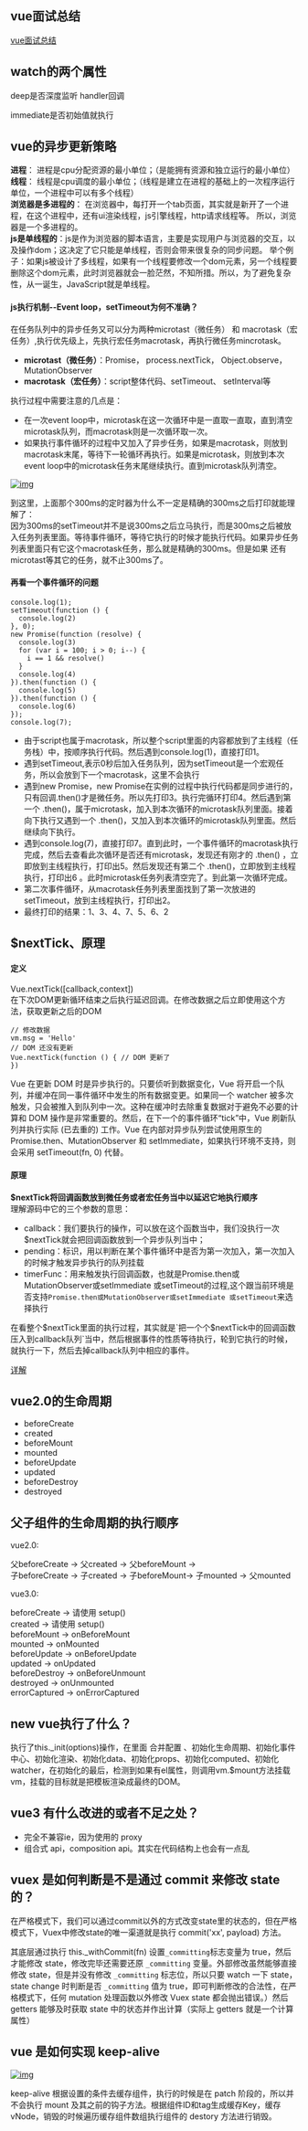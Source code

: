 ## vue面试总结
[vue面试总结](https://juejin.cn/post/6992370132148305927)
## watch的两个属性
deep是否深度监听 handler回调 

immediate是否初始值就执行

## vue的异步更新策略
**进程**： 进程是cpu分配资源的最小单位；（是能拥有资源和独立运行的最小单位） <br>
**线程**： 线程是cpu调度的最小单位；（线程是建立在进程的基础上的一次程序运行单位，一个进程中可以有多个线程）<br>
**浏览器是多进程的**： 在浏览器中，每打开一个tab页面，其实就是新开了一个进程，在这个进程中，还有ui渲染线程，js引擎线程，http请求线程等。 所以，浏览器是一个多进程的。<br>
**js是单线程的**：js是作为浏览器的脚本语言，主要是实现用户与浏览器的交互，以及操作dom；这决定了它只能是单线程，否则会带来很复杂的同步问题。
举个例子：如果js被设计了多线程，如果有一个线程要修改一个dom元素，另一个线程要删除这个dom元素，此时浏览器就会一脸茫然，不知所措。所以，为了避免复杂性，从一诞生，JavaScript就是单线程。

#### js执行机制--Event loop，setTimeout为何不准确？
在任务队列中的异步任务又可以分为两种microtast（微任务） 和 macrotask（宏任务）,执行优先级上，先执行宏任务macrotask，再执行微任务mincrotask。
- **microtast（微任务）**：Promise， process.nextTick， Object.observe， MutationObserver
- **macrotask（宏任务）**：script整体代码、setTimeout、 setInterval等

执行过程中需要注意的几点是：
- 在一次event loop中，microtask在这一次循环中是一直取一直取，直到清空microtask队列，而macrotask则是一次循环取一次。
- 如果执行事件循环的过程中又加入了异步任务，如果是macrotask，则放到macrotask末尾，等待下一轮循环再执行。如果是microtask，则放到本次event loop中的microtask任务末尾继续执行。直到microtask队列清空。

<a data-fancybox title="img" href="https://p1-jj.byteimg.com/tos-cn-i-t2oaga2asx/gold-user-assets/2020/5/27/17254aa257de1477~tplv-t2oaga2asx-zoom-in-crop-mark:3024:0:0:0.awebp">![img](https://p1-jj.byteimg.com/tos-cn-i-t2oaga2asx/gold-user-assets/2020/5/27/17254aa257de1477~tplv-t2oaga2asx-zoom-in-crop-mark:3024:0:0:0.awebp)</a>

到这里，上面那个300ms的定时器为什么不一定是精确的300ms之后打印就能理解了：<br>
因为300ms的setTimeout并不是说300ms之后立马执行，而是300ms之后被放入任务列表里面。等待事件循环，等待它执行的时候才能执行代码。如果异步任务列表里面只有它这个macrotask任务，那么就是精确的300ms。但是如果 还有microtast等其它的任务，就不止300ms了。

#### 再看一个事件循环的问题
```
console.log(1);
setTimeout(function () {
  console.log(2)
}, 0); 
new Promise(function (resolve) {
  console.log(3)    
  for (var i = 100; i > 0; i--) {
    i == 1 && resolve()
  }
  console.log(4)
}).then(function () {
  console.log(5)
}).then(function () {
  console.log(6)
});
console.log(7);
```
- 由于script也属于macrotask，所以整个script里面的内容都放到了主线程（任务栈）中，按顺序执行代码。然后遇到console.log(1)，直接打印1。
- 遇到setTimeout,表示0秒后加入任务队列，因为setTimeout是一个宏观任务，所以会放到下一个macrotask，这里不会执行
- 遇到new Promise，new Promise在实例的过程中执行代码都是同步进行的，只有回调.then()才是微任务。所以先打印3。执行完循环打印4。然后遇到第一个 .then()，属于microtask，加入到本次循环的microtask队列里面。接着向下执行又遇到一个 .then()，又加入到本次循环的microtask队列里面。然后继续向下执行。
- 遇到console.log(7)，直接打印7。直到此时，一个事件循环的macrotask执行完成，然后去查看此次循环是否还有microtask，发现还有刚才的  .then() ，立即放到主线程执行，打印出5。然后发现还有第二个 .then()，立即放到主线程执行，打印出6 。此时microtask任务列表清空完了。到此第一次循环完成。
- 第二次事件循环，从macrotask任务列表里面找到了第一次放进的setTimeout，放到主线程执行，打印出2。
- 最终打印的结果：1、3、4、7、5、6、2

## $nextTick、原理
#### 定义
Vue.nextTick([callback,context])<br>
在下次DOM更新循环结束之后执行延迟回调。在修改数据之后立即使用这个方法，获取更新之后的DOM
```
// 修改数据 
vm.msg = 'Hello' 
// DOM 还没有更新 
Vue.nextTick(function () { // DOM 更新了 
}) 
```
Vue 在更新 DOM 时是异步执行的。只要侦听到数据变化，Vue 将开启一个队列，并缓冲在同一事件循环中发生的所有数据变更。如果同一个 watcher 被多次触发，只会被推入到队列中一次。这种在缓冲时去除重复数据对于避免不必要的计算和 DOM 操作是非常重要的。然后，在下一个的事件循环“tick”中，Vue 刷新队列并执行实际 (已去重的) 工作。Vue 在内部对异步队列尝试使用原生的 Promise.then、MutationObserver 和 setImmediate，如果执行环境不支持，则会采用 setTimeout(fn, 0) 代替。
#### 原理
**$nextTick将回调函数放到微任务或者宏任务当中以延迟它地执行顺序**<br>
理解源码中它的三个参数的意思：
- callback：我们要执行的操作，可以放在这个函数当中，我们没执行一次$nextTick就会把回调函数放到一个异步队列当中；
- pending：标识，用以判断在某个事件循环中是否为第一次加入，第一次加入的时候才触发异步执行的队列挂载
- timerFunc：用来触发执行回调函数，也就是Promise.then或MutationObserver或setImmediate 或setTimeout的过程,这个跟当前环境是否支持`Promise.then或MutationObserver或setImmediate 或setTimeout`来选择执行

在看整个$nextTick里面的执行过程，其实就是`把一个个$nextTick中的回调函数压入到callback队列`当中，然后根据事件的性质等待执行，轮到它执行的时候，就执行一下，然后去掉callback队列中相应的事件。

[详解](https://juejin.cn/post/6844904169967452174)

## vue2.0的生命周期
* beforeCreate
* created
* beforeMount
* mounted
* beforeUpdate
* updated
* beforeDestroy
* destroyed

## 父子组件的生命周期的执行顺序
vue2.0:

⽗beforeCreate -> ⽗created -> ⽗beforeMount -> <br/>
⼦beforeCreate -> ⼦created -> ⼦beforeMount-> ⼦mounted -> ⽗mounted

vue3.0:

beforeCreate -> 请使用 setup()<br/>
created -> 请使用 setup()<br/>
beforeMount -> onBeforeMount<br/>
mounted -> onMounted<br/>
beforeUpdate -> onBeforeUpdate<br/>
updated -> onUpdated<br/>
beforeDestroy -> onBeforeUnmount<br/>
destroyed -> onUnmounted<br/>
errorCaptured -> onErrorCaptured

## new vue执行了什么？
执行了this._init(options)操作，在里面 合并配置 、初始化生命周期、初始化事件中心、初始化渲染、初始化data、初始化props、初始化computed、初始化watcher，在初始化的最后，检测到如果有el属性，则调用vm.$mount方法挂载vm，挂载的目标就是把模板渲染成最终的DOM。

## vue3 有什么改进的或者不足之处？
- 完全不兼容ie，因为使用的 proxy
- 组合式 api，composition api。其实在代码结构上也会有一点乱

## vuex 是如何判断是不是通过 commit 来修改 state 的？
在严格模式下，我们可以通过commit以外的方式改变state里的状态的，但在严格模式下，Vuex中修改state的唯一渠道就是执行 commit('xx', payload) 方法。<br>

其底层通过执行 this._withCommit(fn) 设置`_committing`标志变量为 true，然后才能修改 state，修改完毕还需要还原 `_committing` 变量。外部修改虽然能够直接修改 state，但是并没有修改 `_committing` 标志位，所以只要 watch 一下 state，state change 时判断是否 `_committing` 值为 true，即可判断修改的合法性，在严格模式下，任何 mutation 处理函数以外修改 Vuex state 都会抛出错误。）然后 getters 能够及时获取 state 中的状态并作出计算（实际上 getters 就是一个计算属性）

## vue 是如何实现 keep-alive
<a data-fancybox title="img" href="https://p1-jj.byteimg.com/tos-cn-i-t2oaga2asx/gold-user-assets/2019/5/5/16a85ce17285dce1~tplv-t2oaga2asx-watermark.awebp">![img](https://p1-jj.byteimg.com/tos-cn-i-t2oaga2asx/gold-user-assets/2019/5/5/16a85ce17285dce1~tplv-t2oaga2asx-watermark.awebp)</a>

keep-alive 根据设置的条件去缓存组件，执行的时候是在 patch 阶段的，所以并不会执行 mount 及其之前的钩子方法。根据组件ID和tag生成缓存Key，缓存vNode，销毁的时候遍历缓存组件数组执行组件的 destory 方法进行销毁。

